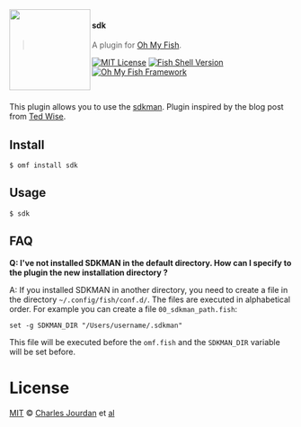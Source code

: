 <img src="https://cdn.rawgit.com/oh-my-fish/oh-my-fish/e4f1c2e0219a17e2c748b824004c8d0b38055c16/docs/logo.svg" align="left" width="144px" height="144px"/>

#### sdk
> A plugin for [Oh My Fish][omf-link].

[![MIT License](https://img.shields.io/badge/license-MIT-007EC7.svg?style=flat-square)](/LICENSE)
[![Fish Shell Version](https://img.shields.io/badge/fish-v2.2.0-007EC7.svg?style=flat-square)](https://fishshell.com)
[![Oh My Fish Framework](https://img.shields.io/badge/Oh%20My%20Fish-Framework-007EC7.svg?style=flat-square)](https://www.github.com/oh-my-fish/oh-my-fish)

<br/>

This plugin allows you to use the [sdkman][sdkman_link].
Plugin inspired by the blog post from [Ted Wise][inspired_by].


## Install

```fish
$ omf install sdk
```


## Usage

```fish
$ sdk
```

## FAQ

**Q: I've not installed SDKMAN in the default directory. How can I specify to the plugin the new installation directory ?**

A: If you installed SDKMAN in another directory, you need to create a file in the directory `~/.config/fish/conf.d/`. The files are executed in alphabetical order.
For example you can create a file `00_sdkman_path.fish`:

```fish
set -g SDKMAN_DIR "/Users/username/.sdkman"
```

This file will be executed before the `omf.fish` and the `SDKMAN_DIR` variable will be set before.


# License

[MIT][mit] © [Charles Jourdan][author] et [al][contributors]


[mit]:            https://opensource.org/licenses/MIT
[author]:         https://github.com/deather
[contributors]:   https://github.com/deather/plugin-sdk/graphs/contributors
[omf-link]:       https://www.github.com/oh-my-fish/oh-my-fish

[license-badge]:  https://img.shields.io/badge/license-MIT-007EC7.svg?style=flat-square
[inspired_by]:    http://tedwise.com/2016/02/26/using-sdkman-with-the-fish-shell
[sdkman_link]:    http://sdkman.io
